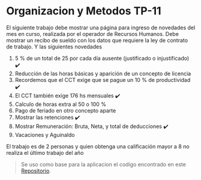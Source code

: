 # Organizacion y Metodos TP-11

El siguiente trabajo debe mostrar una página para ingreso de novedades del mes en curso, realizada por el operador de Recursos Humanos.
Debe mostrar un recibo de sueldo con los datos que requiere la ley de contrato de trabajo. Y las siguientes novedades

1) 5 % de un total de 25 por cada día ausente (justificado o injustificado) :heavy_check_mark:
2) Reducción de las horas básicas y aparición de un concepto de licencia
3) Recordemos que el CCT exige que se pague un 10 % de productividad :heavy_check_mark:
4) El CCT también exige 176 hs mensuales :heavy_check_mark:
5) Calculo de horas extra al 50 o 100 %
6) Pago de feriado en otro concepto aparte
7) Mostrar las retenciones :heavy_check_mark:
8) Mostrar Remuneración: Bruta, Neta, y total de deducciones :heavy_check_mark:
9) Vacaciones y Aguinaldo

El trabajo es de 2 personas y quien obtenga una calificación mayor a 8 no realiza el último trabajo del año


> Se uso como base para la aplicacion el codigo encontrado en este [Repositorio]( https://github.com/jpmine/recibos-sueldo-js).
